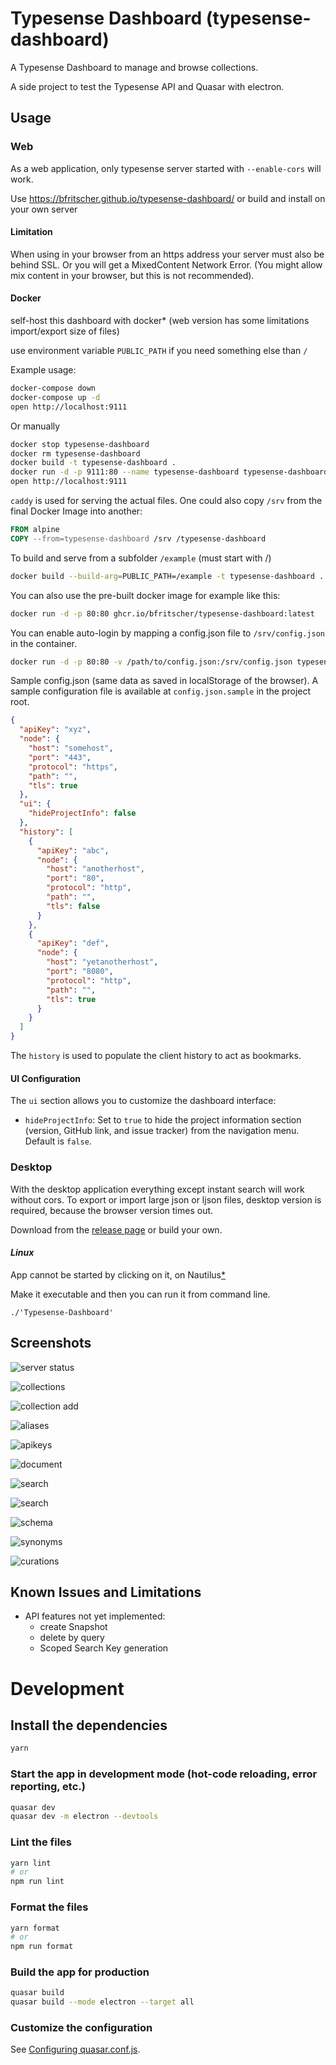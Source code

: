# Typesense Dashboard (typesense-dashboard)

A Typesense Dashboard to manage and browse collections.

A side project to test the Typesense API and Quasar with electron.

## Usage

### Web

As a web application, only typesense server started with `--enable-cors` will work.

Use https://bfritscher.github.io/typesense-dashboard/ or build and install on your own server

#### Limitation

When using in your browser from an https address your server must also be behind SSL. Or you will get a MixedContent Network Error. (You might allow mix content in your browser, but this is not recommended).

#### Docker

self-host this dashboard with docker\* (web version has some limitations import/export size of files)

use environment variable `PUBLIC_PATH` if you need something else than `/`

Example usage:

```bash
docker-compose down
docker-compose up -d
open http://localhost:9111
```

Or manually
```bash
docker stop typesense-dashboard
docker rm typesense-dashboard
docker build -t typesense-dashboard .
docker run -d -p 9111:80 --name typesense-dashboard typesense-dashboard
open http://localhost:9111
```

`caddy` is used for serving the actual files.
One could also copy `/srv` from the final Docker Image into another:

```Dockerfile
FROM alpine
COPY --from=typesense-dashboard /srv /typesense-dashboard
```

To build and serve from a subfolder `/example` (must start with /)

```bash
docker build --build-arg=PUBLIC_PATH=/example -t typesense-dashboard .
```

You can also use the pre-built docker image for example like this:

```bash
docker run -d -p 80:80 ghcr.io/bfritscher/typesense-dashboard:latest
```

You can enable auto-login by mapping a config.json file to `/srv/config.json` in the container.

```bash
docker run -d -p 80:80 -v /path/to/config.json:/srv/config.json typesense-dashboard
```

Sample config.json (same data as saved in localStorage of the browser). A sample configuration file is available at `config.json.sample` in the project root.

```json
{
  "apiKey": "xyz",
  "node": {
    "host": "somehost",
    "port": "443",
    "protocol": "https",
    "path": "",
    "tls": true
  },
  "ui": {
    "hideProjectInfo": false
  },
  "history": [
    {
      "apiKey": "abc",
      "node": {
        "host": "anotherhost",
        "port": "80",
        "protocol": "http",
        "path": "",
        "tls": false
      }
    },
    {
      "apiKey": "def",
      "node": {
        "host": "yetanotherhost",
        "port": "8080",
        "protocol": "http",
        "path": "",
        "tls": true
      }
    }
  ]
}
```

The `history` is used to populate the client history to act as bookmarks.

#### UI Configuration

The `ui` section allows you to customize the dashboard interface:

- `hideProjectInfo`: Set to `true` to hide the project information section (version, GitHub link, and issue tracker) from the navigation menu. Default is `false`.

### Desktop

With the desktop application everything except instant search will work without cors.
To export or import large json or ljson files, desktop version is required, because the browser version times out.

Download from the [release page](https://github.com/bfritscher/typesense-dashboard/releases) or build your own.

#### _Linux_

App cannot be started by clicking on it, on Nautilus[\*](https://stackoverflow.com/questions/55060402/electron-executable-not-recognized-by-nautilus)

Make it executable and then you can run it from command line.

```
./'Typesense-Dashboard'
```

## Screenshots

![server status](docs/images/server.png)

![collections](docs/images/collections.png)

![collection add](docs/images/collection_add.png)

![aliases](docs/images/aliases.png)

![apikeys](docs/images/apikeys.png)

![document](docs/images/document.png)

![search](docs/images/search.png)

![search](docs/images/search_json.png)

![schema](docs/images/schema.png)

![synonyms](docs/images/synonyms.png)

![curations](docs/images/curations.png)

## Known Issues and Limitations

- API features not yet implemented:
  - create Snapshot
  - delete by query
  - Scoped Search Key generation

# Development

## Install the dependencies

```bash
yarn
```

### Start the app in development mode (hot-code reloading, error reporting, etc.)

```bash
quasar dev
quasar dev -m electron --devtools
```

### Lint the files

```bash
yarn lint
# or
npm run lint
```

### Format the files

```bash
yarn format
# or
npm run format
```

### Build the app for production

```bash
quasar build
quasar build --mode electron --target all
```

### Customize the configuration

See [Configuring quasar.conf.js](https://v2.quasar.dev/quasar-cli/quasar-conf-js).

